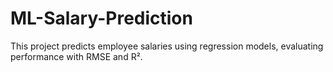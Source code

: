 # ML-Salary-Prediction
This project predicts employee salaries using regression models, evaluating performance with RMSE and R².
